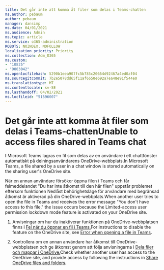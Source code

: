 ```yaml
---
title: Det går inte att komma åt filer som delas i Teams-chatten
ms.author: pebaum
author: pebaum
manager: dansimp
ms.date: 04/01/2021
ms.audience: Admin
ms.topic: article
ms.service: o365-administration
ROBOTS: NOINDEX, NOFOLLOW
localization_priority: Priority
ms.collection: Adm_O365
ms.custom:
- "10825"
- "9003042"
ms.openlocfilehash: 5290b1eea907fc5b785c20654d92467a4ed0af04
ms.sourcegitcommit: 7b2e5078dd65f11af6650e692a7ea48e91f544e0
ms.translationtype: MT
ms.contentlocale: sv-SE
ms.lasthandoff: 04/02/2021
ms.locfileid: "51596007"
---
```

# <a name="unable-to-access-files-shared-in-teams-chat"></a><span data-ttu-id="68ff4-102">Det går inte att komma åt filer som delas i Teams-chatten</span><span class="sxs-lookup"><span data-stu-id="68ff4-102">Unable to access files shared in Teams chat</span></span>

<span data-ttu-id="68ff4-103">I Microsoft Teams lagras en fil som delas av en användare i ett chattfönster automatiskt på delningsanvändarens OneDrive-webbplats.</span><span class="sxs-lookup"><span data-stu-id="68ff4-103">In Microsoft Teams, a file shared by a user in a chat window is stored automatically on the sharing user's OneDrive site.</span></span>

<span data-ttu-id="68ff4-104">När en annan användare försöker öppna filen i Teams och får felmeddelandet "Du har inte åtkomst till den här filen" uppstår problemet eftersom funktionen Nedlåst behörighetsläge för användare med begränsad åtkomst är aktiverad på din OneDrive-webbplats.</span><span class="sxs-lookup"><span data-stu-id="68ff4-104">When another user tries to open the file in Teams and receives the error message "You don't have access to this file," the issue occurs because the Limited-access user permission lockdown mode feature is activated on your OneDrive site.</span></span>

1. <span data-ttu-id="68ff4-105">Anvisningar om hur du inaktiverar funktionen på OneDrive-webbplatsen finns i [Fel när du öppnar en fil i Teams.](https://go.microsoft.com/fwlink/?linkid=2155733)</span><span class="sxs-lookup"><span data-stu-id="68ff4-105">For instructions to disable the feature on the OneDrive site, see [Error when opening a file in Teams](https://go.microsoft.com/fwlink/?linkid=2155733).</span></span>

1. <span data-ttu-id="68ff4-106">Kontrollera om en annan användare har åtkomst till OneDrive-webbplatsen och ge åtkomst genom att följa anvisningarna i [Dela filer och mappar i OneDrive.](https://go.microsoft.com/fwlink/?linkid=2156017)</span><span class="sxs-lookup"><span data-stu-id="68ff4-106">Check whether another user has access to the OneDrive site, and provide access by following the instructions in [Share OneDrive files and folders](https://go.microsoft.com/fwlink/?linkid=2156017).</span></span>